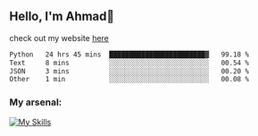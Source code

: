 
## Hello, I'm Ahmad👋

check out my website [here](https://ahmadalwi.com/)

<!--START_SECTION:waka-->

```txt
Python   24 hrs 45 mins  ████████████████████████▓   99.18 %
Text     8 mins          ░░░░░░░░░░░░░░░░░░░░░░░░░   00.54 %
JSON     3 mins          ░░░░░░░░░░░░░░░░░░░░░░░░░   00.20 %
Other    1 min           ░░░░░░░░░░░░░░░░░░░░░░░░░   00.08 %
```

<!--END_SECTION:waka-->

### My arsenal:

[![My Skills](https://skillicons.dev/icons?i=js,ts,py,go,react,nextjs,svelte,nodejs,django,tailwind,html,css,sass,firebase,mongodb,postgres,mysql,redis,git,github,docker,vscode,figma,godot)](https://skillicons.dev)
